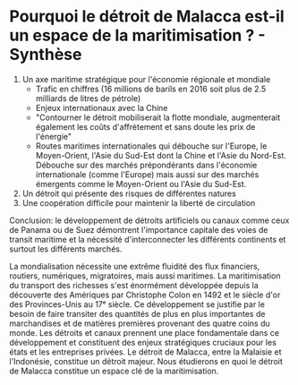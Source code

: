 
# Pourquoi le détroit de Malacca est-il un espace de la maritimisation ? - Synthèse 

1. Un axe maritime stratégique pour l'économie régionale et mondiale
	* Trafic en chiffres (16 millions de barils en 2016 soit plus de 2.5 milliards de litres de pétrole) 
	* Enjeux internationaux avec la Chine
	* "Contourner le détroit mobiliserait la flotte mondiale, augmenterait également les coûts d'affrètement et sans doute les prix de l'énergie"
	* Routes maritimes internationales qui débouche sur l'Europe, le Moyen-Orient, l'Asie du Sud-Est dont la Chine et l'Asie du Nord-Est. Débouche sur des marchés prépondérants dans l'économie internationale (comme l'Europe) mais aussi sur des marchés émergents comme le Moyen-Orient ou l'Asie du Sud-Est. 
2. Un détroit qui présente des risques de différentes natures
3. Une coopération difficile pour maintenir la liberté de circulation

Conclusion: le développement de détroits artificiels ou canaux comme ceux de Panama ou de Suez démontrent l'importance capitale des voies de transit maritime et la nécessité d'interconnecter les différents continents et surtout les différents marchés. 

La mondialisation nécessite une extrême fluidité des flux financiers, routiers, numériques, migratoires, mais aussi maritimes. La maritimisation du transport des richesses s'est énormément développée depuis la découverte des Amériques par Christophe Colon en 1492 et le siècle d'or des Provinces-Unis au 17ᵉ siècle. Ce développement se justifie par le besoin de faire transiter des quantités de plus en plus importantes de marchandises et de matières premières provenant des quatre coins du monde. Les détroits et canaux prennent une place fondamentale dans ce développement et constituent des enjeux stratégiques cruciaux pour les états et les entreprises privées. Le détroit de Malacca, entre la Malaisie et l'Indonésie, constitue un détroit majeur. Nous étudierons en quoi le détroit de Malacca constitue un espace clé de la maritimisation.
<!--stackedit_data:
eyJoaXN0b3J5IjpbLTE4MDY2NTA0ODcsLTUyNDk0MjAxMSw2OT
M1OTk4ODcsMTQ1Njk4MjYyNSwxNzgxMzc2OTk5LDQxNTYzNjUy
MCwtMTQ2Njc0MDExMiw5OTI3NDU4NzJdfQ==
-->